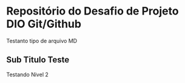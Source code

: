 # Repositório do Desafio de Projeto DIO Git/Github
Testanto tipo de arquivo MD

## Sub Titulo Teste
Testando Nivel 2
